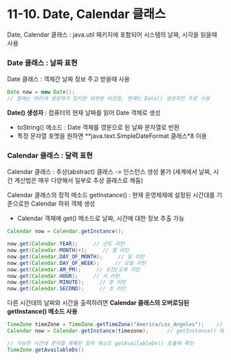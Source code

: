 # 11-10. Date, Calendar 클래스

Date, Calendar 클래스 : java.util 패키지에 포함되어 시스템의 날짜, 시각을 읽을때 사용

### Date 클래스 : 날짜 표현

Date 클래스 : 객체간 날짜 정보 주고 받을때 사용  
```java
Date now = new Date();
// 원래는 여러개 생성자가 있지만 대부분 비권장, 현재는 Date() 생성자만 주로 사용
```
**Date() 생성자** : 컴퓨터의 현재 날짜를 읽어 Date 객체로 생성
- toString() 메소드 : Date 객체를 영문으로 된 날짜 문자열로 반환
- 특정 문자열 포멧을 원하면 **java.text.SimpleDateFormat 클래스*8 이용

### Calendar 클래스 : 달력 표현

Calendar 클래스 : 추상(abstract) 클래스 -> 인스턴스 생성 불가 (세계에서 날짜, 시간 계산법은 매우 다양해서 일부로 추상 클래스로 해둠)

Calendar 클래스의 정적 메소드 getInstance() : 현재 운영체제에 설정된 시간대를 기준으로한 Calendar 하위 객체 생성  
- Calendar 객체에 get() 메소드로 날짜, 시간에 대한 정보 추출 가능
```java
Calendar now = Calendar.getInstance();

now.get(Calendar.YEAR);     // 년도 리턴
now.get(Calendar.MONTH)+1;     // 월 리턴
now.get(Calendar.DAY_OF_MONTH);     // 일 리턴
now.get(Calendar.DAY_OF_WEEK);     // 요일 리턴
now.get(Calendar.AM_PM);     // 오전/오후 리턴
now.get(Calendar.HOUR);     // 시 리턴
now.get(Calendar.MINUTE);     // 분 리턴
now.get(Calendar.SECOND);     // 초 리턴
```

다른 시간대의 날짜와 시간을 출력하려면 **Calendar 클래스의 오버로딩된 getInstance() 메소드 사용**
```java
TimeZone timeZone = TimeZone.getTimeZone("America/Los_Angeles");    // 원하는 시간대의 문자열 넘겨줌
Calendar now = Calendar.getInstance(timezone);      // getInstance() 에 원하는 TimeZone 객체를 넘겨주면 됨

// 가능한 시간대 문자열 목록은 정적 메소드 getAvailableDs() 호출해 확인
TimeZone.getAvailableDs()
```

